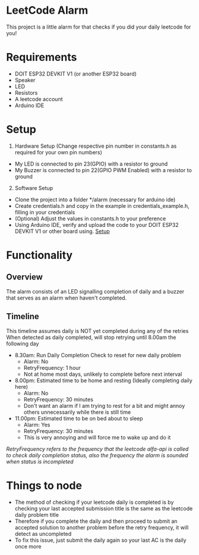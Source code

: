# LeetCode Alarm
This project is a little alarm for that checks if you did your daily leetcode for you!
# Requirements
* DOIT ESP32 DEVKIT V1 (or another ESP32 board)
* Speaker
* LED
* Resistors
* A leetcode account
* Arduino IDE
# Setup
1. Hardware Setup (Change respective pin number in constants.h as required for your own pin numbers)
  * My LED is connected to pin 23(GPIO) with a resistor to ground
  * My Buzzer is connected to pin 22(GPIO PWM Enabled) with a resistor to ground
2. Software Setup
  * Clone the project into a folder */alarm (necessary for arduino ide)
  * Create credentials.h and copy in the example in credentials_example.h, filling in your credentials
  * (Optional) Adjust the values in constants.h to your preference
  * Using Arduino IDE, verify and upload the code to your DOIT ESP32 DEVKIT V1 or other board using. [Setup](https://randomnerdtutorials.com/installing-the-esp32-board-in-arduino-ide-windows-instructions/)
# Functionality
## Overview
The alarm consists of an LED signalling completion of daily and a buzzer that serves as an alarm when haven't completed.
## Timeline
This timeline assumes daily is NOT yet completed during any of the retries  
When detected as daily completed, will stop retrying until 8.00am the following day
* 8.30am: Run Daily Completion Check to reset for new daily problem
  * Alarm: No
  * RetryFrequency: 1 hour
  * Not at home most days, unlikely to complete before next interval
* 8.00pm: Estimated time to be home and resting (Ideally completing daily here)
  * Alarm: No
  * RetryFrequency: 30 minutes
  * Don't want an alarm if I am trying to rest for a bit and might annoy others unnecessarily while there is still time
* 11.00pm: Estimated time to be on bed about to sleep
  * Alarm: Yes
  * RetryFrequency: 30 minutes
  * This is very annoying and will force me to wake up and do it

*RetryFrequency refers to the frequency that the leetcode alfa-api is called to check daily completion status, also the frequency the alarm is sounded when status is incompleted*
# Things to node
* The method of checking if your leetcode daily is completed is by checking your last accepted submission title is the same as the leetcode daily problem title
* Therefore if you complete the daily and then proceed to submit an accepted solution to another problem before the retry frequency, it will detect as uncompleted
* To fix this issue, just submit the daily again so your last AC is the daily once more


